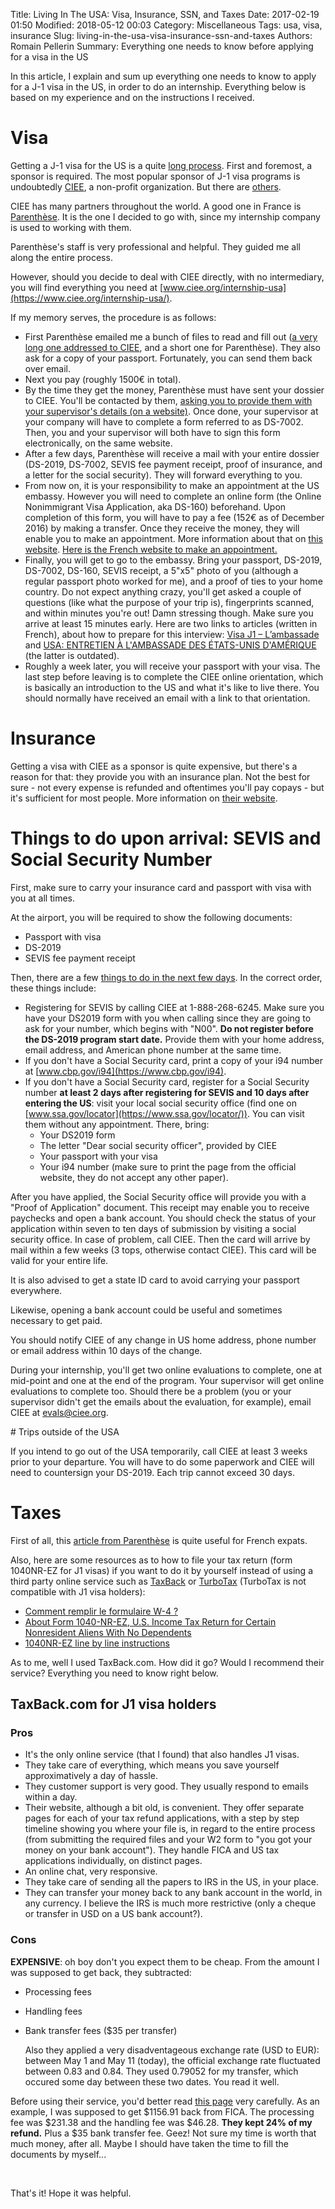Title: Living In The USA: Visa, Insurance, SSN, and Taxes
Date: 2017-02-19 01:50
Modified: 2018-05-12 00:03
Category: Miscellaneous
Tags: usa, visa, insurance
Slug: living-in-the-usa-visa-insurance-ssn-and-taxes
Authors: Romain Pellerin
Summary: Everything one needs to know before applying for a visa in the US

In this article, I explain and sum up everything one needs to know to apply for a J-1 visa in the US, in order to do an internship. Everything below is based on my experience and on the instructions I received.

# Visa

Getting a J-1 visa for the US is a quite [long process](http://gaelleinlosangeles.com/demarches-visa-j1/). First and foremost, a sponsor is required. The most popular sponsor of J-1 visa programs is undoubtedly [CIEE](https://www.ciee.org/), a non-profit organization. But there are [others](http://gaelleinlosangeles.com/visa-j1-choix-sponsor/).

CIEE has many partners throughout the world. A good one in France is [Parenthèse](http://www.parenthese-paris.com/). It is the one I decided to go with, since my internship company is used to working with them.

Parenthèse's staff is very professional and helpful. They guided me all along the entire process.

However, should you decide to deal with CIEE directly, with no intermediary, you will find everything you need at [www.ciee.org/internship-usa](https://www.ciee.org/internship-usa/).

If my memory serves, the procedure is as follows:

- First Parenthèse emailed me a bunch of files to read and fill out ([a very long one addressed to CIEE](https://www.ciee.org/internship-usa/downloads/2017/CIEE_2017_Standard_INT-PCT_Application.pdf), and a short one for Parenthèse). They also ask for a copy of your passport. Fortunately, you can send them back over email.
- Next you pay (roughly 1500€ in total).
- By the time they get the money, Parenthèse must have sent your dossier to CIEE. You'll be contacted by them, [asking you to provide them with your supervisor's details (on a website)](https://www.ciee.org/internship-usa/downloads/2016/CIEE_Electronic_DS-7002_Instructions_for_Participants.pdf). Once done, your supervisor at your company will have to complete a form referred to as DS-7002. Then, you and your supervisor will both have to sign this form electronically, on the same website.
- After a few days, Parenthèse will receive a mail with your entire dossier (DS-2019, DS-7002, SEVIS fee payment receipt, proof of insurance, and a letter for the social security). They will forward everything to you.
- From now on, it is your responsibility to make an appointment at the US embassy. However you will need to complete an online form (the Online Nonimmigrant Visa Application, aka DS-160) beforehand. Upon completion of this form, you will have to pay a fee (152€ as of December 2016) by making a transfer. Once they receive the money, they will enable you to make an appointment. More information about that on [this website](https://fr.usembassy.gov/fr/visas-fr/visas-de-sejour-temporaire/). [Here is the French website to make an appointment.](https://ais.usvisa-info.com/fr-fr/niv)
- Finally, you will get to go to the embassy. Bring your passport, DS-2019, DS-7002, DS-160, SEVIS receipt, a 5"x5" photo of you (although a regular passport photo worked for me), and a proof of ties to your home country. Do not expect anything crazy, you'll get asked a couple of questions (like what the purpose of your trip is), fingerprints scanned, and within minutes you're out! Damn stressing though. Make sure you arrive at least 15 minutes early. Here are two links to articles (written in French), about how to prepare for this interview: [Visa J1 – L’ambassade](http://gaelleinlosangeles.com/visa-j1-l-ambassade/) and [USA: ENTRETIEN À L'AMBASSADE DES ÉTATS-UNIS D'AMÉRIQUE](http://blog.eexit.net/usa-entretien-a-lambassade-des-etats-unis-damerique/) (the latter is outdated).
- Roughly a week later, you will receive your passport with your visa. The last step before leaving is to complete the CIEE online orientation, which is basically an introduction to the US and what it's like to live there. You should normally have received an email with a link to that orientation.

# Insurance

Getting a visa with CIEE as a sponsor is quite expensive, but there's a reason for that: they provide you with an insurance plan. Not the best for sure - not every expense is refunded and oftentimes you'll pay copays - but it's sufficient for most people. More information on [their website](https://www.ciee.org/insurance/index.html).

# Things to do upon arrival: SEVIS and Social Security Number

First, make sure to carry your insurance card and passport with visa with you at all times.

At the airport, you will be required to show the following documents:

- Passport with visa
- DS-2019
- SEVIS fee payment receipt 

Then, there are a few [things to do in the next few days](http://www.parenthese-paris.com/etudiants/visa-j1-intern/sur-place-usa/des-votre-arrivee-aux-usa/). In the correct order, these things include:

- Registering for SEVIS by calling CIEE at 1-888-268-6245. Make sure you have your DS2019 form with you when calling since they are going to ask for your number, which begins with "N00". **Do not register before the DS-2019 program start date.** Provide them with your home address, email address, and American phone number at the same time.
- If you don't have a Social Security card, print a copy of your i94 number at [www.cbp.gov/i94](https://www.cbp.gov/i94).
- If you don't have a Social Security card, register for a Social Security number **at least 2 days after registering for SEVIS and 10 days after entering the US**: visit your local social security office (find one on [www.ssa.gov/locator](https://www.ssa.gov/locator/)). You can visit them without any appointment. There, bring:
    - Your DS2019 form
    - The letter "Dear social security officer", provided by CIEE
    - Your passport with your visa
    - Your i94 number (make sure to print the page from the official website, they do not accept any other paper).

After you have applied, the Social Security office will provide you with a "Proof of Application" document. This receipt may enable you to receive paychecks and open a bank account. You should check the status of your application within seven to ten days of submission by visiting a social security office. In case of problem, call CIEE. Then the card will arrive by mail within a few weeks (3 tops, otherwise contact CIEE). This card will be valid for your entire life.

It is also advised to get a state ID card to avoid carrying your passport everywhere.

Likewise, opening a bank account could be useful and sometimes necessary to get paid.

You should notify CIEE of any change in US home address, phone number or email address within 10 days of the change.

During your internship, you'll get two online evaluations to complete, one at mid-point and one at the end of the program. Your supervisor will get online evaluations to complete too. Should there be a problem (you or your supervisor didn't get the emails about the evaluation, for example), email CIEE at <a href="mailto:evals@ciee.org">evals@ciee.org</a>.

# Trips outside of the USA

If you intend to go out of the USA temporarily, call CIEE at least 3 weeks prior to your departure. You will have to do some paperwork and CIEE will need to countersign your DS-2019. Each trip cannot exceed 30 days.

# Taxes

First of all, this [article from Parenthèse](http://www.parenthese-paris.com/etudiants/visa-j1-intern/sur-place-usa/declaration-dimpots-aux-usa/) is quite useful for French expats.

Also, here are some resources as to how to file your tax return (form 1040NR-EZ for J1 visas) if you want to do it by yourself instead of using a third party online service such as [TaxBack](https://www.taxback.com/en/) or [TurboTax](https://www.turbotax.com/) (TurboTax is not compatible with J1 visa holders):

- [Comment remplir le formulaire W-4 ?](http://www.visa-j1.fr/comment-remplir-le-formulaire-w-4/)
- [About Form 1040-NR-EZ, U.S. Income Tax Return for Certain Nonresident Aliens With No Dependents](https://www.irs.gov/forms-pubs/about-form-1040nr-ez-us-income-tax-return-for-certain-nonresident-aliens-with-no-dependents)
- [1040NR-EZ line by line instructions](https://cms.montgomerycollege.edu/edu/department2.aspx?id=38693)

As to me, well I used TaxBack.com. How did it go? Would I recommend their service? Everything you need to know right below.

## TaxBack.com for J1 visa holders

### Pros

- It's the only online service (that I found) that also handles J1 visas.
- They take care of everything, which means you save yourself approximatively a day of hassle.
- They customer support is very good. They usually respond to emails within a day.
- Their website, although a bit old, is convenient. They offer separate pages for each of your tax refund applications, with a step by step timeline showing you where your file is, in regard to the entire process (from submitting the required files and your W2 form to "you got your money on your bank account"). They handle FICA and US tax applications individually, on distinct pages.
- An online chat, very responsive.
- They take care of sending all the papers to IRS in the US, in your place.
- They can transfer your money back to any bank account in the world, in any currency. I believe the IRS is much more restrictive (only a cheque or transfer in USD on a US bank account?).

### Cons

**EXPENSIVE**: oh boy don't you expect them to be cheap. From the amount I was supposed to get back, they subtracted:

- Processing fees
- Handling fees
- Bank transfer fees ($35 per transfer)

  Also they applied a very disadventageous exchange rate (USD to EUR): between May 1 and May 11 (today), the official exchange rate fluctuated between 0.83 and 0.84. They used 0.79052 for my transfer, which occured some day between these two dates. You read it well.

Before using their service, you'd better read [this page](https://www.taxback.com/en/tax-service-fees/) very carefully. As an example, I was supposed to get $1156.91 back from FICA. The processing fee was $231.38 and the handling fee was $46.28. **They kept 24% of my refund.** Plus a $35 bank transfer fee. Geez! Not sure my time is worth that much money, after all. Maybe I should have taken the time to fill the documents by myself...

<br />

That's it! Hope it was helpful.
